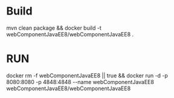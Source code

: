 # Build
mvn clean package && docker build -t webComponentJavaEE8/webComponentJavaEE8 .

# RUN

docker rm -f webComponentJavaEE8 || true && docker run -d -p 8080:8080 -p 4848:4848 --name webComponentJavaEE8 webComponentJavaEE8/webComponentJavaEE8 